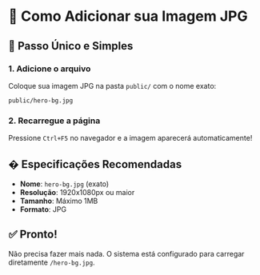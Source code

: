 # 📸 Como Adicionar sua Imagem JPG

## 🎯 Passo Único e Simples

### 1. **Adicione o arquivo**
Coloque sua imagem JPG na pasta `public/` com o nome exato:
```
public/hero-bg.jpg
```

### 2. **Recarregue a página**
Pressione `Ctrl+F5` no navegador e a imagem aparecerá automaticamente!

## � Especificações Recomendadas
- **Nome**: `hero-bg.jpg` (exato)
- **Resolução**: 1920x1080px ou maior
- **Tamanho**: Máximo 1MB
- **Formato**: JPG

## ✅ Pronto!
Não precisa fazer mais nada. O sistema está configurado para carregar diretamente `/hero-bg.jpg`.
